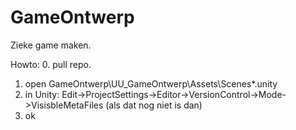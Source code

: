 # GameOntwerp
Zieke game maken.

Howto:
0. pull repo.
1. open GameOntwerp\UU_GameOntwerp\Assets\Scenes\*.unity
2. in Unity: Edit->ProjectSettings->Editor->VersionControl->Mode->VisisbleMetaFiles (als dat nog niet is dan)
3. ok